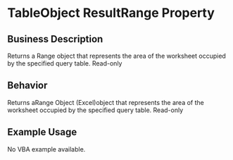 # TableObject ResultRange Property

## Business Description
Returns a Range object that represents the area of the worksheet occupied by the specified query table. Read-only

## Behavior
Returns aRange Object (Excel)object that represents the area of the worksheet occupied by the specified query table. Read-only

## Example Usage
No VBA example available.